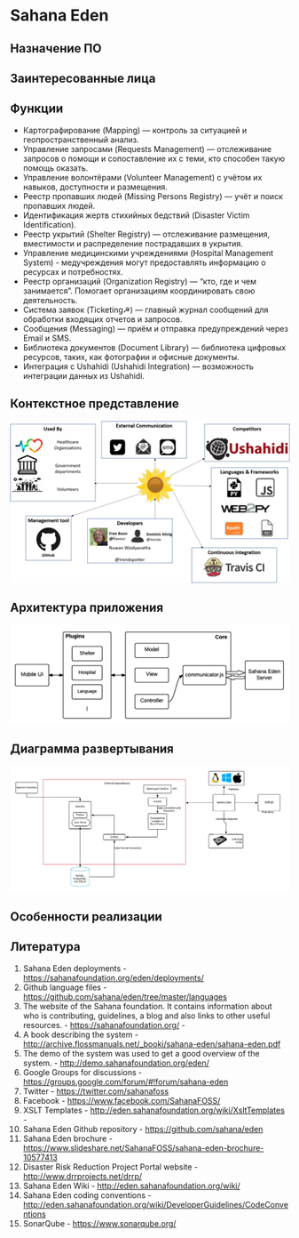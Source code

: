 # Sahana Eden

## Назначение ПО


## Заинтересованные лица


## Функции

- Картографирование (Mapping) — контроль за ситуацией и геопространственный анализ.
- Управление запросами (Requests Management) — отслеживание запросов о помощи и сопоставление их с теми, кто способен такую помощь оказать.
- Управление волонтёрами (Volunteer Management) с учётом их навыков, доступности и размещения.
- Реестр пропавших людей (Missing Persons Registry) — учёт и поиск пропавших людей.
- Идентификация жертв стихийных бедствий (Disaster Victim Identification).
- Реестр укрытий (Shelter Registry) — отслеживание размещения, вместимости и распределение пострадавших в укрытия.
- Управление медицинскими учреждениями (Hospital Management System) - медучреждения могут предоставлять информацию о ресурсах и потребностях.
- Реестр организаций (Organization Registry) — “кто, где и чем занимается”. Помогает организациям координировать свою деятельность.
- Система заявок (Ticketing☭) — главный журнал сообщений для обработки входящих отчетов и запросов.
- Сообщения (Messaging) — приём и отправка предупреждений через Email и SMS.
- Библиотека документов (Document Library) — библиотека цифровых ресурсов, таких, как фотографии и офисные документы.
- Интеграция с Ushahidi (Ushahidi Integration) — возможность интеграции данных из Ushahidi.

## Контекстное представление

![](https://github.com/anna5812m/application_architecture/blob/main/ContextDiagram.png)

## Архитектура приложения

![](https://github.com/anna5812m/application_architecture/blob/main/Architecture.png)

## Диаграмма развертывания

![](https://github.com/anna5812m/application_architecture/blob/main/DeploymentView.png)

## Особенности реализации


## Литература

1. Sahana Eden deployments - https://sahanafoundation.org/eden/deployments/
2. Github language files - https://github.com/sahana/eden/tree/master/languages
3. The website of the Sahana foundation. It contains information about who is contributing, guidelines, a blog and also links to other useful resources. - https://sahanafoundation.org/ -
4. A book describing the system - http://archive.flossmanuals.net/_booki/sahana-eden/sahana-eden.pdf
5. The demo of the system was used to get a good overview of the system. - http://demo.sahanafoundation.org/eden/
6. Google Groups for discussions - https://groups.google.com/forum/#!forum/sahana-eden
7. Twitter - https://twitter.com/sahanafoss
8. Facebook - https://www.facebook.com/SahanaFOSS/
9. XSLT Templates - http://eden.sahanafoundation.org/wiki/XsltTemplates -
10. Sahana Eden Github repository - https://github.com/sahana/eden
11. Sahana Eden brochure - https://www.slideshare.net/SahanaFOSS/sahana-eden-brochure-10577413
12. Disaster Risk Reduction Project Portal website - http://www.drrprojects.net/drrp/
13. Sahana Eden Wiki - http://eden.sahanafoundation.org/wiki/
14. Sahana Eden coding conventions - http://eden.sahanafoundation.org/wiki/DeveloperGuidelines/CodeConventions
15. SonarQube - https://www.sonarqube.org/
